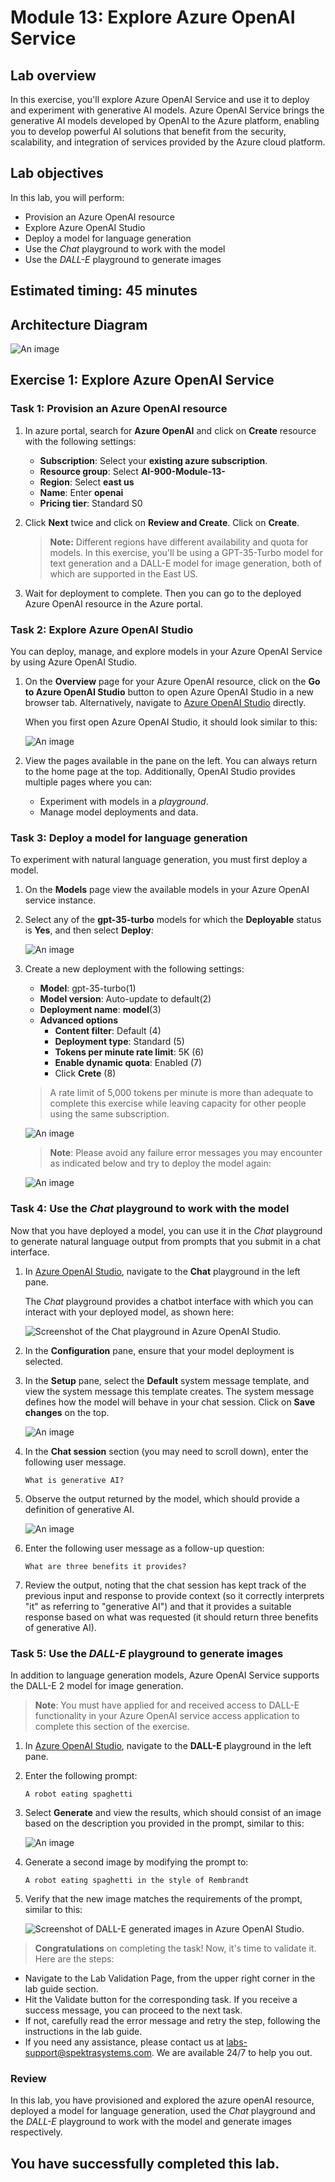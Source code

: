 # Module 13: Explore Azure OpenAI Service

## Lab overview

In this exercise, you'll explore Azure OpenAI Service and use it to deploy and experiment with generative AI models.
Azure OpenAI Service brings the generative AI models developed by OpenAI to the Azure platform, enabling you to develop powerful AI solutions that benefit from the security, scalability, and integration of services provided by the Azure cloud platform.

## Lab objectives

In this lab, you will perform:
- Provision an Azure OpenAI resource
- Explore Azure OpenAI Studio
- Deploy a model for language generation
- Use the *Chat* playground to work with the model
- Use the *DALL-E* playground to generate images

## Estimated timing: 45 minutes

## Architecture Diagram

![An image](media/Thirteen.PNG)

## Exercise 1: Explore Azure OpenAI Service

### Task 1: Provision an Azure OpenAI resource

1. In azure portal, search for **Azure OpenAI** and click on **Create** resource with the following settings:

    - **Subscription**: Select your **existing azure subscription**.
    - **Resource group**: Select **AI-900-Module-13-<inject key="DeploymentID" enableCopy="false" />**
    - **Region**: Select **east us**
    - **Name**: Enter **openai<inject key="DeploymentID" enableCopy="false" />**
    - **Pricing tier**: Standard S0

2. Click **Next** twice and click on **Review and Create**. Click on **Create**.

   >**Note:** Different regions have different availability and quota for models. In this exercise, you'll be using a GPT-35-Turbo model for text generation and a DALL-E model for image generation, both of which are supported in the East US.

3. Wait for deployment to complete. Then you can go to the deployed Azure OpenAI resource in the Azure portal.

### Task 2: Explore Azure OpenAI Studio

You can deploy, manage, and explore models in your Azure OpenAI Service by using Azure OpenAI Studio.

1. On the **Overview** page for your Azure OpenAI resource, click on the **Go to Azure OpenAI Studio** button to open Azure OpenAI Studio in a new browser tab. Alternatively, navigate to [Azure OpenAI Studio](https://oai.azure.com/) directly.

    When you first open Azure OpenAI Studio, it should look similar to this:

    ![An image](media/lab13-1.png)

1. View the pages available in the pane on the left. You can always return to the home page at the top. Additionally, OpenAI Studio provides multiple pages where you can:
    - Experiment with models in a *playground*.
    - Manage model deployments and data.

### Task 3: Deploy a model for language generation

To experiment with natural language generation, you must first deploy a model.

1. On the **Models** page view the available models in your Azure OpenAI service instance.
1. Select any of the **gpt-35-turbo** models for which the **Deployable** status is **Yes**, and then select **Deploy**:

    ![An image](media/LABB13.png)

1. Create a new deployment with the following settings:
    - **Model**: gpt-35-turbo(1)
    - **Model version**: Auto-update to default(2)
    - **Deployment name**: **model<inject key="DeploymentID" enableCopy="false" />**(3)
    - **Advanced options**
        - **Content filter**: Default (4)
        - **Deployment type**: Standard (5)
        - **Tokens per minute rate limit**: 5K (6)
        - **Enable dynamic quota**: Enabled (7)
        - Click **Crete** (8)
    >  A rate limit of 5,000 tokens per minute is more than adequate to complete this exercise while leaving capacity for other people using the same subscription.
    
      ![An image](media/1111.png)

     >**Note**: Please avoid any failure error messages you may encounter as indicated below and try to deploy the model again:

      ![An image](media/error.png)

### Task 4: Use the *Chat* playground to work with the model

Now that you have deployed a model, you can use it in the *Chat* playground to generate natural language output from prompts that you submit in a chat interface.

1. In [Azure OpenAI Studio](https://oai.azure.com/), navigate to the **Chat** playground in the left pane.

    The *Chat* playground provides a chatbot interface with which you can interact with your deployed model, as shown here:

    ![Screenshot of the Chat playground in Azure OpenAI Studio.](./media/chat-playground(1).png)

1. In the **Configuration** pane, ensure that your model deployment is selected.
1. In the **Setup** pane, select the **Default** system message template, and view the system message this template creates. The system message defines how the model will behave in your chat session. Click on **Save changes** on the top.

   ![An image](media/chat.png)
   
1. In the **Chat session** section (you may need to scroll down), enter the following user message.

    ```
   What is generative AI?
    ```

1. Observe the output returned by the model, which should provide a definition of generative AI.

   ![An image](media/lab13-7.png)
   
1. Enter the following user message as a follow-up question:

    ```
   What are three benefits it provides?
    ```

1. Review the output, noting that the chat session has kept track of the previous input and response to provide context (so it correctly interprets "it" as referring to "generative AI") and that it provides a suitable response based on what was requested (it should return three benefits of generative AI).

### Task 5: Use the *DALL-E* playground to generate images

In addition to language generation models, Azure OpenAI Service supports the DALL-E 2 model for image generation.

> **Note**: You must have applied for and received access to DALL-E functionality in your Azure OpenAI service access application to complete this section of the exercise.

1. In [Azure OpenAI Studio](https://oai.azure.com/), navigate to the **DALL-E** playground in the left pane.
1. Enter the following prompt:

    ```
    A robot eating spaghetti
    ```

1. Select **Generate** and view the results, which should consist of an image based on the description you provided in the prompt, similar to this:

    ![An image](media/lab13-4.png)

1. Generate a second image by modifying the prompt to:

    ```
    A robot eating spaghetti in the style of Rembrandt
    ```
1. Verify that the new image matches the requirements of the prompt, similar to this:

    ![Screenshot of DALL-E generated images in Azure OpenAI Studio.](./media/dall-e-results(1).png)


> **Congratulations** on completing the task! Now, it's time to validate it. Here are the steps:
 
- Navigate to the Lab Validation Page, from the upper right corner in the lab guide section.
- Hit the Validate button for the corresponding task. If you receive a success message, you can proceed to the next task. 
- If not, carefully read the error message and retry the step, following the instructions in the lab guide.
- If you need any assistance, please contact us at labs-support@spektrasystems.com. We are available 24/7 to help you out.

### Review

In this lab, you have provisioned and explored the azure openAI resource, deployed a model for language generation, used the *Chat* playground and the *DALL-E* playground to work with the model and generate images respectively.

## You have successfully completed this lab.
